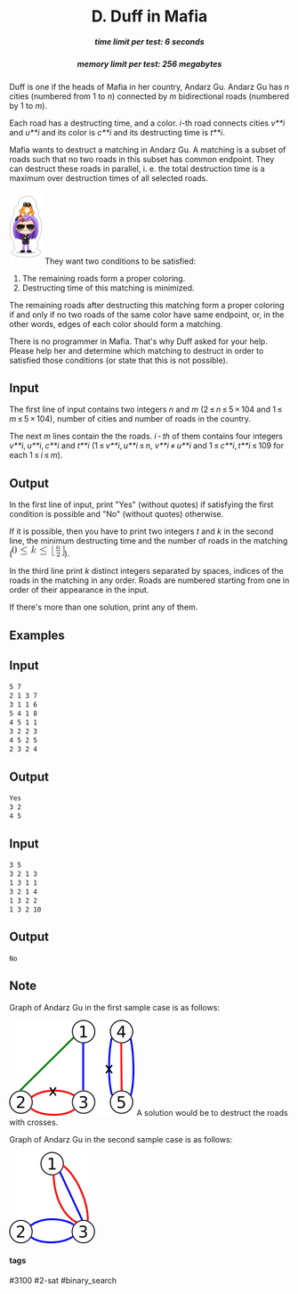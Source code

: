 <h1 style='text-align: center;'> D. Duff in Mafia</h1>

<h5 style='text-align: center;'>time limit per test: 6 seconds</h5>
<h5 style='text-align: center;'>memory limit per test: 256 megabytes</h5>

Duff is one if the heads of Mafia in her country, Andarz Gu. Andarz Gu has *n* cities (numbered from 1 to *n*) connected by *m* bidirectional roads (numbered by 1 to *m*).

Each road has a destructing time, and a color. *i*-th road connects cities *v**i* and *u**i* and its color is *c**i* and its destructing time is *t**i*.

Mafia wants to destruct a matching in Andarz Gu. A matching is a subset of roads such that no two roads in this subset has common endpoint. They can destruct these roads in parallel, i. e. the total destruction time is a maximum over destruction times of all selected roads.

 ![](images/2f62468ef20cf0254e85ef4e5333de7a0d6060ad.png) They want two conditions to be satisfied:

1. The remaining roads form a proper coloring.
2. Destructing time of this matching is minimized.

The remaining roads after destructing this matching form a proper coloring if and only if no two roads of the same color have same endpoint, or, in the other words, edges of each color should form a matching.

There is no programmer in Mafia. That's why Duff asked for your help. Please help her and determine which matching to destruct in order to satisfied those conditions (or state that this is not possible).

## Input

The first line of input contains two integers *n* and *m* (2 ≤ *n* ≤ 5 × 104 and 1 ≤ *m* ≤ 5 × 104), number of cities and number of roads in the country.

The next *m* lines contain the the roads. *i* - *th* of them contains four integers *v**i*, *u**i*, *c**i* and *t**i* (1 ≤ *v**i*, *u**i* ≤ *n*, *v**i* ≠ *u**i* and 1 ≤ *c**i*, *t**i* ≤ 109 for each 1 ≤ *i* ≤ *m*).

## Output

In the first line of input, print "Yes" (without quotes) if satisfying the first condition is possible and "No" (without quotes) otherwise.

If it is possible, then you have to print two integers *t* and *k* in the second line, the minimum destructing time and the number of roads in the matching (![](images/891d95a6234e2219b0fb5b476f149110c8acc8c4.png)).

In the third line print *k* distinct integers separated by spaces, indices of the roads in the matching in any order. Roads are numbered starting from one in order of their appearance in the input.

If there's more than one solution, print any of them.

## Examples

## Input


```
5 7  
2 1 3 7  
3 1 1 6  
5 4 1 8  
4 5 1 1  
3 2 2 3  
4 5 2 5  
2 3 2 4  

```
## Output


```
Yes  
3 2  
4 5  

```
## Input


```
3 5  
3 2 1 3  
1 3 1 1  
3 2 1 4  
1 3 2 2  
1 3 2 10  

```
## Output


```
No  

```
## Note

Graph of Andarz Gu in the first sample case is as follows:

 ![](images/d1e06180c69a105574f9558e221e3c906e85b28a.png) A solution would be to destruct the roads with crosses.

Graph of Andarz Gu in the second sample case is as follows:

 ![](images/7ea5aa6130212d1a919bbd22fc87cb370e72e52d.png) 

#### tags 

#3100 #2-sat #binary_search 